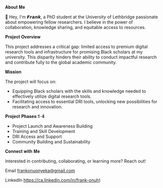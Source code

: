 𝐀𝐛𝐨𝐮𝐭 𝐌𝐞

👋 Hey, I'm 𝙁𝙧𝙖𝙣𝙠, a PhD student at the University of Lethbridge passionate about empowering fellow researchers. I believe in the power of collaboration, knowledge sharing, and equitable access to resources.

𝐏𝐫𝐨𝐣𝐞𝐜𝐭 𝐎𝐯𝐞𝐫𝐯𝐢𝐞𝐰

This project addresses a critical gap: limited access to premium digital research tools and infrastructure for promising Black scholars at my university. This disparity hinders their ability to conduct impactful research and contribute fully to the global academic community.

𝐌𝐢𝐬𝐬𝐢𝐨𝐧

The project will focus on:
- Equipping Black scholars with the skills and knowledge needed to effectively utilize digital research tools.
- Facilitating access to essential DRI tools, unlocking new possibilities for research and innovation.

𝐏𝐫𝐨𝐣𝐞𝐜𝐭 𝐏𝐡𝐚𝐬𝐞𝐬:𝟏-𝟒
- Project Launch and Awareness Building
- Training and Skill Development
- DRI Access and Support
- Community Building and Sustainability

𝐂𝐨𝐧𝐧𝐞𝐜𝐭 𝐰𝐢𝐭𝐡 𝐌𝐞

Interested in contributing, collaborating, or learning more?  Reach out!

Email frankonuonyeka@gmail.com

LinkedIn https://ca.linkedin.com/in/frank-onuh)
